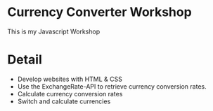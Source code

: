 # Currency Converter Workshop
This is my Javascript Workshop
# Detail
* Develop websites with HTML & CSS
* Use the ExchangeRate-API to retrieve currency conversion rates.
* Calculate currency conversion rates
* Switch and calculate currencies
